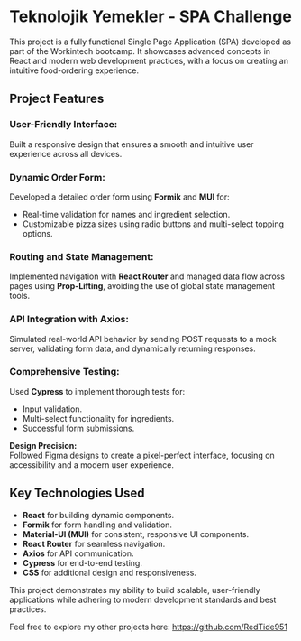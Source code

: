 # **Teknolojik Yemekler - SPA Challenge**

This project is a fully functional Single Page Application (SPA) developed as part of the Workintech bootcamp. It showcases advanced concepts in React and modern web development practices, with a focus on creating an intuitive food-ordering experience.

## Project Features

### **User-Friendly Interface:**  
Built a responsive design that ensures a smooth and intuitive user experience across all devices.


### **Dynamic Order Form:**  
Developed a detailed order form using **Formik** and **MUI** for:

- Real-time validation for names and ingredient selection.
- Customizable pizza sizes using radio buttons and multi-select topping options.

### **Routing and State Management:**  
Implemented navigation with **React Router** and managed data flow across pages using **Prop-Lifting**, avoiding the use of global state management tools.

### **API Integration with Axios:**  
Simulated real-world API behavior by sending POST requests to a mock server, validating form data, and dynamically returning responses.

### **Comprehensive Testing:**  
Used **Cypress** to implement thorough tests for:

- Input validation.
- Multi-select functionality for ingredients.
- Successful form submissions.

**Design Precision:**  
Followed Figma designs to create a pixel-perfect interface, focusing on accessibility and a modern user experience.

## Key Technologies Used

- **React** for building dynamic components.
- **Formik** for form handling and validation.
- **Material-UI (MUI)** for consistent, responsive UI components.
- **React Router** for seamless navigation.
- **Axios** for API communication.
- **Cypress** for end-to-end testing.
- **CSS** for additional design and responsiveness.

This project demonstrates my ability to build scalable, user-friendly applications while adhering to modern development standards and best practices.

Feel free to explore my other projects here: https://github.com/RedTide951
